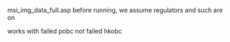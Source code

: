 
msi_img_data_full.asp
before running, we assume regulators and such are on

works with failed pobc not failed hkobc